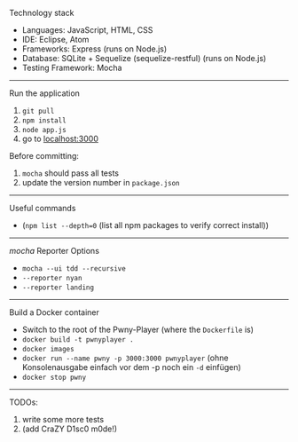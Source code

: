Technology stack

* Languages: JavaScript, HTML, CSS
* IDE: Eclipse, Atom
* Frameworks: Express (runs on Node.js)
* Database: SQLite + Sequelize (sequelize-restful) (runs on Node.js)
* Testing Framework: Mocha

***
Run the application

1. `git pull`
2. `npm install`
3. `node app.js`
4. go to [localhost:3000](localhost:3000)

Before committing:
1. `mocha` should pass all tests
2. update the version number in `package.json`

***
Useful commands
* (`npm list --depth=0` (list all npm packages to verify correct install))

***
*mocha* Reporter Options
* `mocha --ui tdd --recursive`
* `--reporter nyan`
* `--reporter landing`

***
Build a Docker container
* Switch to the root of the Pwny-Player (where the `Dockerfile` is)
* `docker build -t pwnyplayer .`
* `docker images`
* `docker run --name pwny -p 3000:3000 pwnyplayer` (ohne Konsolenausgabe einfach vor dem -p noch ein `-d` einfügen)
* `docker stop pwny`

***
TODOs:
1. write some more tests
2. (add CraZY D1sc0 m0de!)
